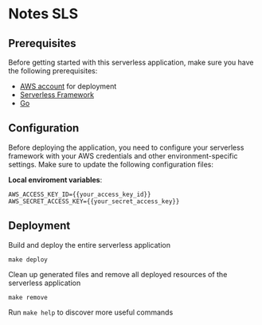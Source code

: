 # Notes SLS

## Prerequisites

Before getting started with this serverless application, make sure you have the following prerequisites:

- [AWS account](https://aws.amazon.com/) for deployment
- [Serverless Framework](https://www.serverless.com/framework/docs/getting-started)
- [Go](https://go.dev/)

## Configuration

Before deploying the application, you need to configure your serverless framework with your AWS credentials and other environment-specific settings. Make sure to update the following configuration files:

**Local enviroment variables**:
```
AWS_ACCESS_KEY_ID={{your_access_key_id}}
AWS_SECRET_ACCESS_KEY={{your_secret_access_key}}
```

## Deployment

Build and deploy the entire serverless application
```
make deploy
```

Clean up generated files and remove all deployed resources of the serverless application
```
make remove
```

Run `make help` to discover more useful commands 
